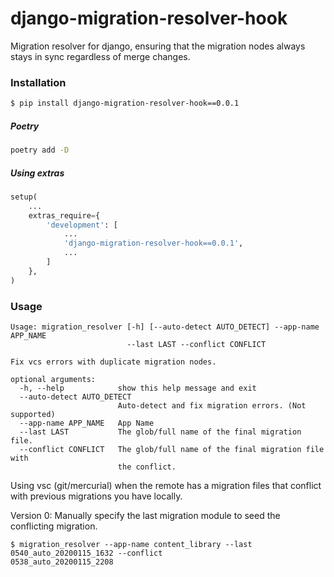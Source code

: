 # django-migration-resolver-hook
Migration resolver for django, ensuring that the migration nodes always stays in sync regardless of merge changes.


### Installation

```bash
$ pip install django-migration-resolver-hook==0.0.1
```

##### Poetry

```bash
poetry add -D 
```


##### Using extras 
```python
setup(
    ...
    extras_require={
        'development': [
            ...
            'django-migration-resolver-hook==0.0.1',
            ...
        ]
    },
)
```


### Usage

```
Usage: migration_resolver [-h] [--auto-detect AUTO_DETECT] --app-name APP_NAME
                          --last LAST --conflict CONFLICT

Fix vcs errors with duplicate migration nodes.

optional arguments:
  -h, --help            show this help message and exit
  --auto-detect AUTO_DETECT
                        Auto-detect and fix migration errors. (Not supported)
  --app-name APP_NAME   App Name
  --last LAST           The glob/full name of the final migration file.
  --conflict CONFLICT   The glob/full name of the final migration file with
                        the conflict.

```


Using vsc (git/mercurial) when the remote has a migration files that conflict with previous
migrations you have locally.


Version 0:
Manually specify the last migration module to seed the conflicting migration.

```
$ migration_resolver --app-name content_library --last 0540_auto_20200115_1632 --conflict  
0538_auto_20200115_2208
```

